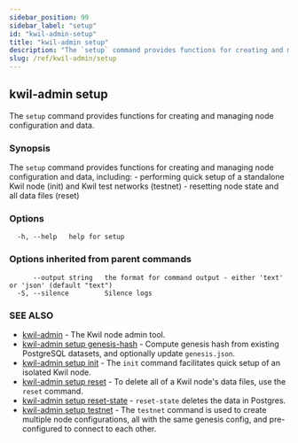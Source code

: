 ```yaml
---
sidebar_position: 99
sidebar_label: "setup"
id: "kwil-admin-setup"
title: "kwil-admin setup"
description: "The `setup` command provides functions for creating and managing node configuration and data."
slug: /ref/kwil-admin/setup
---
```


## kwil-admin setup

The `setup` command provides functions for creating and managing node configuration and data.

### Synopsis

The `setup` command provides functions for creating and managing node configuration and data, including:
	- performing quick setup of a standalone Kwil node (init) and Kwil test networks (testnet)
	- resetting node state and all data files (reset)

### Options

```
  -h, --help   help for setup
```

### Options inherited from parent commands

```
      --output string   the format for command output - either 'text' or 'json' (default "text")
  -S, --silence         Silence logs
```

### SEE ALSO

* [kwil-admin](/docs/ref/kwil-admin)	 - The Kwil node admin tool.
* [kwil-admin setup genesis-hash](/docs/ref/kwil-admin/setup/genesis-hash)	 - Compute genesis hash from existing PostgreSQL datasets, and optionally update `genesis.json`.
* [kwil-admin setup init](/docs/ref/kwil-admin/setup/init)	 - The `init` command facilitates quick setup of an isolated Kwil node.
* [kwil-admin setup reset](/docs/ref/kwil-admin/setup/reset)	 - To delete all of a Kwil node's data files, use the `reset` command.
* [kwil-admin setup reset-state](/docs/ref/kwil-admin/setup/reset-state)	 - `reset-state` deletes the data in Postgres.
* [kwil-admin setup testnet](/docs/ref/kwil-admin/setup/testnet)	 - The `testnet` command is used to create multiple node configurations, all with the same genesis config, and pre-configured to connect to each other.

